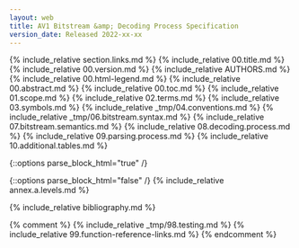 ```yaml
---
layout: web
title: AV1 Bitstream &amp; Decoding Process Specification
version_date: Released 2022-xx-xx
---
```


{% include_relative section.links.md %}
{% include_relative 00.title.md %}
{% include_relative 00.version.md %}
{% include_relative AUTHORS.md %}
{% include_relative 00.html-legend.md %}
{% include_relative 00.abstract.md %}
{% include_relative 00.toc.md %}
{% include_relative 01.scope.md %}
{% include_relative 02.terms.md %}
{% include_relative 03.symbols.md %}
{% include_relative _tmp/04.conventions.md %}
{% include_relative _tmp/06.bitstream.syntax.md %}
{% include_relative 07.bitstream.semantics.md %}
{% include_relative 08.decoding.process.md %}
{% include_relative 09.parsing.process.md %}
{% include_relative 10.additional.tables.md %}


{::options parse_block_html="true" /}
<div class="annex">
{::options parse_block_html="false" /}
{% include_relative annex.a.levels.md %}
</div>

{% include_relative bibliography.md %}

{% comment %}
{% include_relative _tmp/98.testing.md %}
{% include_relative 99.function-reference-links.md %}
{% endcomment %}
